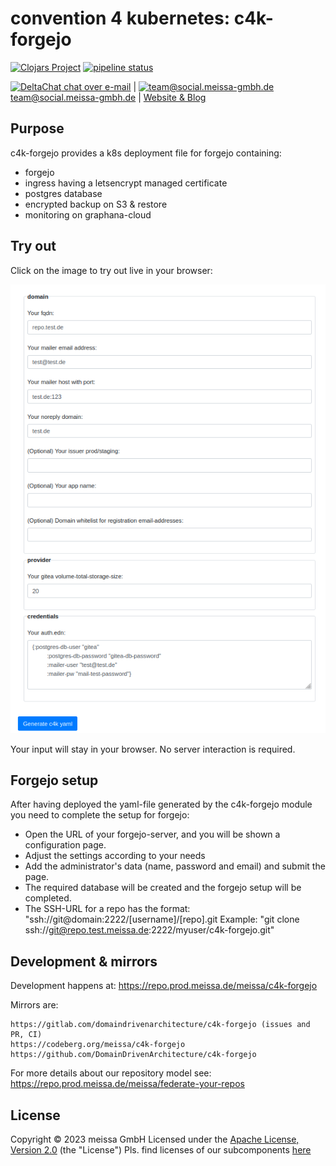 # convention 4 kubernetes: c4k-forgejo
[![Clojars Project](https://img.shields.io/clojars/v/org.domaindrivenarchitecture/c4k-forgejo.svg)](https://clojars.org/org.domaindrivenarchitecture/c4k-forgejo) [![pipeline status](https://gitlab.com/domaindrivenarchitecture/c4k-forgejo/badges/master/pipeline.svg)](https://gitlab.com/domaindrivenarchitecture/c4k-forgejo/-/commits/main) 

[<img src="https://domaindrivenarchitecture.org/img/delta-chat.svg" width=20 alt="DeltaChat"> chat over e-mail](mailto:buero@meissa-gmbh.de?subject=community-chat) | [<img src="https://meissa-gmbh.de/img/community/Mastodon_Logotype.svg" width=20 alt="team@social.meissa-gmbh.de"> team@social.meissa-gmbh.de](https://social.meissa-gmbh.de/@team) | [Website & Blog](https://domaindrivenarchitecture.org)

## Purpose

c4k-forgejo provides a k8s deployment file for forgejo containing:

* forgejo
* ingress having a letsencrypt managed certificate
* postgres database
* encrypted backup on S3 & restore
* monitoring on graphana-cloud

## Try out

Click on the image to try out live in your browser:

[![Try it out](doc/tryItOut.png "Try out yourself")](https://domaindrivenarchitecture.org/pages/dda-provision/c4k-forgejo/)

Your input will stay in your browser. No server interaction is required.

## Forgejo setup

After having deployed the yaml-file generated by the c4k-forgejo module you need to complete the setup for forgejo:

* Open the URL of your forgejo-server, and you will be shown a configuration page.
* Adjust the settings according to your needs
* Add the administrator's data (name, password and email) and submit the page.
* The required database will be created and the forgejo setup will be completed.
* The SSH-URL for a repo has the format: "ssh://git@domain:2222/[username]/[repo].git
  Example: "git clone ssh://git@repo.test.meissa.de:2222/myuser/c4k-forgejo.git"

## Development & mirrors

Development happens at: https://repo.prod.meissa.de/meissa/c4k-forgejo

Mirrors are:

    https://gitlab.com/domaindrivenarchitecture/c4k-forgejo (issues and PR, CI)
    https://codeberg.org/meissa/c4k-forgejo
    https://github.com/DomainDrivenArchitecture/c4k-forgejo

For more details about our repository model see: https://repo.prod.meissa.de/meissa/federate-your-repos


## License

Copyright © 2023 meissa GmbH
Licensed under the [Apache License, Version 2.0](LICENSE) (the "License")
Pls. find licenses of our subcomponents [here](doc/SUBCOMPONENT_LICENSE)